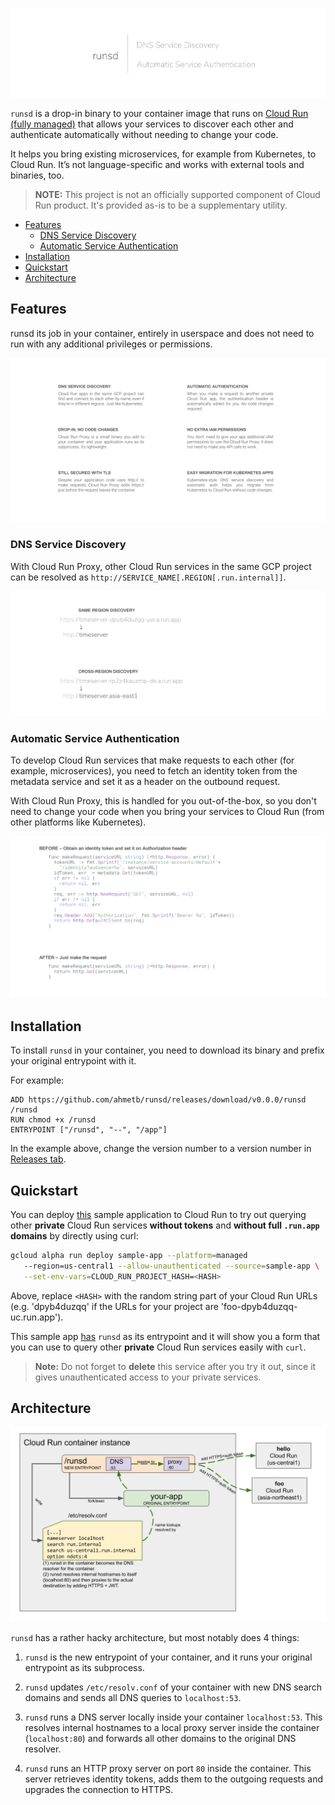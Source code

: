 ![runsd](assets/img/logo.png)

`runsd` is a drop-in binary to your container image that runs on [Cloud Run
(fully managed)](https://cloud.run) that allows your services to discover each
other and authenticate automatically without needing to change your code.

It helps you bring existing microservices, for example from Kubernetes, to Cloud
Run. It’s not language-specific and works with external tools and binaries, too.

> **NOTE:** This project is not an officially supported component of Cloud Run
> product. It's provided as-is to be a supplementary utility.

<!--
  ⚠️ DO NOT UPDATE THE TABLE OF CONTENTS MANUALLY ️️⚠️
  run `npx markdown-toc -i README.md`.

  Please stick to 80-character line wraps as much as you can.
-->

<!-- toc -->

- [Features](#features)
  * [DNS Service Discovery](#dns-service-discovery)
  * [Automatic Service Authentication](#automatic-service-authentication)
- [Installation](#installation)
- [Quickstart](#quickstart)
- [Architecture](#architecture)

<!-- tocstop -->

## Features

runsd its job in your container, entirely in userspace and does
not need to run with any additional privileges or permissions.

![Cloud Run Proxy feature list](assets/img/features.png)

### DNS Service Discovery

With Cloud Run Proxy, other Cloud Run services in the same GCP project can be
resolved as `http://SERVICE_NAME[.REGION[.run.internal]]`.

![runsd service discovery](assets/img/sd.png)

### Automatic Service Authentication

To develop Cloud Run services that make requests to each other (for
example, microservices), you need to fetch an identity token from the metadata
service and set it as a header on the outbound request.

With Cloud Run Proxy, this is handled for you out-of-the-box, so you don't need
to change your code when you bring your services to Cloud Run (from other
platforms like Kubernetes).

![Cloud Run authentication before & after](assets/img/auth_code.png)

## Installation

To install `runsd` in your container, you need to download its binary and prefix
your original entrypoint with it.

For example:

```text
ADD https://github.com/ahmetb/runsd/releases/download/v0.0.0/runsd /runsd
RUN chmod +x /runsd
ENTRYPOINT ["/runsd", "--", "/app"]
```

In the example above, change the version number to a version number in [Releases
tab](https://github.com/ahmetb/runsd).

## Quickstart

You can deploy [this](./sample-app) sample application to Cloud Run to try out
querying other **private** Cloud Run services  **without tokens** and **without full `.run.app`
domains** by directly using curl:

```sh
gcloud alpha run deploy sample-app --platform=managed
   --region=us-central1 --allow-unauthenticated --source=sample-app \
   --set-env-vars=CLOUD_RUN_PROJECT_HASH=<HASH>
```

Above, replace `<HASH>` with the random string part of your Cloud Run URLs (e.g.
'dpyb4duzqq' if the URLs for your project are 'foo-dpyb4duzqq-uc.run.app').

This sample app [has](./sample-app/Dockerfile) `runsd` as its entrypoint and it
will show you a form that you can use to query other **private** Cloud Run
services easily with `curl`.

> **Note:** Do not forget to **delete** this service after you try it out, since
> it gives unauthenticated access to your private services.

## Architecture

![runsd Architecture Diagram](assets/img/architecture.png)

`runsd` has a rather hacky architecture, but most notably does 4 things:

1. `runsd` is the new entrypoint of your container, and it runs your original
   entrypoint as its subprocess.

1. `runsd` updates `/etc/resolv.conf` of your container with new DNS search
   domains and sends all DNS queries to `localhost:53`.

1. `runsd` runs a DNS server locally inside your container `localhost:53`. This
   resolves internal hostnames to a local proxy server inside the container
   (`localhost:80`) and forwards all other domains to the original DNS resolver.

1. `runsd` runs an HTTP proxy server on port `80` inside the container. This
   server retrieves identity tokens, adds them to the outgoing requests and
   upgrades the connection to HTTPS.
